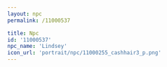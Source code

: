 ```yaml
---
layout: npc
permalink: /11000537

title: Npc
id: '11000537'
npc_name: 'Lindsey'
icon_url: 'portrait/npc/11000255_cashhair3_p.png'
---
```

